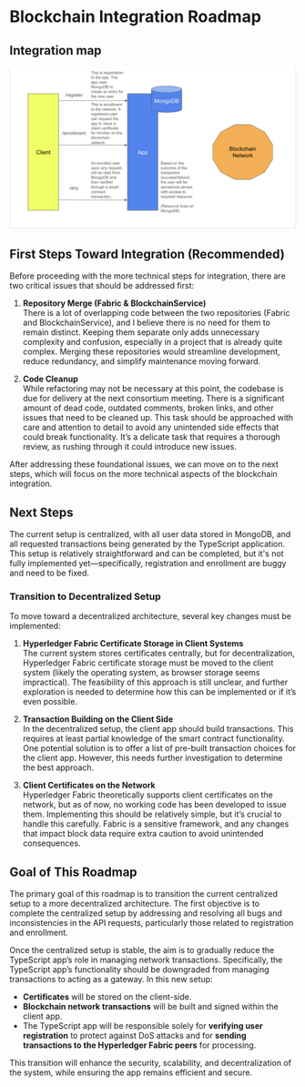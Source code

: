 # Blockchain Integration Roadmap

## Integration map

![Integration map](assets/map.png "Integration Map")

## First Steps Toward Integration (Recommended)

Before proceeding with the more technical steps for integration, there are two critical issues that should be addressed first:

1. **Repository Merge (Fabric & BlockchainService)**  
   There is a lot of overlapping code between the two repositories (Fabric and BlockchainService), and I believe there is no need for them to remain distinct. Keeping them separate only adds unnecessary complexity and confusion, especially in a project that is already quite complex. Merging these repositories would streamline development, reduce redundancy, and simplify maintenance moving forward.

2. **Code Cleanup**  
   While refactoring may not be necessary at this point, the codebase is due for delivery at the next consortium meeting. There is a significant amount of dead code, outdated comments, broken links, and other issues that need to be cleaned up. This task should be approached with care and attention to detail to avoid any unintended side effects that could break functionality. It’s a delicate task that requires a thorough review, as rushing through it could introduce new issues.

After addressing these foundational issues, we can move on to the next steps, which will focus on the more technical aspects of the blockchain integration.

## Next Steps

The current setup is centralized, with all user data stored in MongoDB, and all requested transactions being generated by the TypeScript application. This setup is relatively straightforward and can be completed, but it's not fully implemented yet—specifically, registration and enrollment are buggy and need to be fixed.

### Transition to Decentralized Setup

To move toward a decentralized architecture, several key changes must be implemented:

1. **Hyperledger Fabric Certificate Storage in Client Systems**  
   The current system stores certificates centrally, but for decentralization, Hyperledger Fabric certificate storage must be moved to the client system (likely the operating system, as browser storage seems impractical). The feasibility of this approach is still unclear, and further exploration is needed to determine how this can be implemented or if it’s even possible.

2. **Transaction Building on the Client Side**  
   In the decentralized setup, the client app should build transactions. This requires at least partial knowledge of the smart contract functionality. One potential solution is to offer a list of pre-built transaction choices for the client app. However, this needs further investigation to determine the best approach.

3. **Client Certificates on the Network**  
   Hyperledger Fabric theoretically supports client certificates on the network, but as of now, no working code has been developed to issue them. Implementing this should be relatively simple, but it’s crucial to handle this carefully. Fabric is a sensitive framework, and any changes that impact block data require extra caution to avoid unintended consequences.

## Goal of This Roadmap

The primary goal of this roadmap is to transition the current centralized setup to a more decentralized architecture. The first objective is to complete the centralized setup by addressing and resolving all bugs and inconsistencies in the API requests, particularly those related to registration and enrollment.

Once the centralized setup is stable, the aim is to gradually reduce the TypeScript app’s role in managing network transactions. Specifically, the TypeScript app’s functionality should be downgraded from managing transactions to acting as a gateway. In this new setup:

- **Certificates** will be stored on the client-side.
- **Blockchain network transactions** will be built and signed within the client app.
- The TypeScript app will be responsible solely for **verifying user registration** to protect against DoS attacks and for **sending transactions to the Hyperledger Fabric peers** for processing.

This transition will enhance the security, scalability, and decentralization of the system, while ensuring the app remains efficient and secure.
